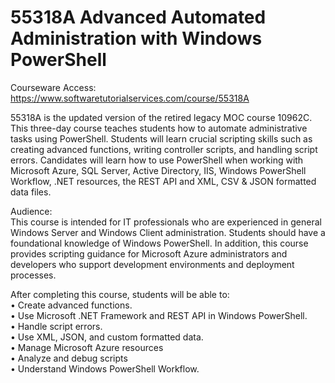 # 55318A Advanced Automated Administration with Windows PowerShell
Courseware Access:  https://www.softwaretutorialservices.com/course/55318A

55318A is the updated version of the retired legacy MOC course 10962C. This three-day course teaches students how to automate administrative tasks using PowerShell. Students will learn crucial scripting skills such as creating advanced functions, writing controller scripts, and handling script errors. Candidates will learn how to use PowerShell when working with Microsoft Azure, SQL Server, Active Directory, IIS, Windows PowerShell Workflow, .NET resources, the REST API and XML, CSV & JSON formatted data files.

Audience:<br>
This course is intended for IT professionals who are experienced in general Windows Server and Windows Client administration. Students should have a foundational knowledge of Windows PowerShell.  In addition, this course provides scripting guidance for Microsoft Azure administrators and developers who support development environments and deployment processes.

After completing this course, students will be able to:<br>
• Create advanced functions.<br>
• Use Microsoft .NET Framework and REST API in Windows PowerShell.<br>
• Handle script errors.<br>
• Use XML, JSON, and custom formatted data.<br>
• Manage Microsoft Azure resources<br>
• Analyze and debug scripts<br>
• Understand Windows PowerShell Workflow.<br>
